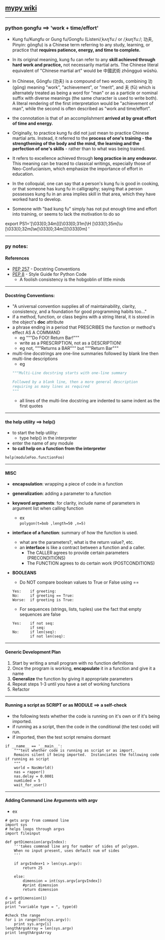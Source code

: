 ## [mypy wiki](https://github.com/jayjaycody/mypy/wiki)


__________________________

### python gongfu  ==>  'work + time/effort'

- Kung fu/Kungfu or Gung fu/Gongfu (Listeni/ˌkʌŋˈfuː/ or /ˌkʊŋˈfuː/; 功夫, Pinyin: gōngfu) is a Chinese term referring to any study, learning, or practice that **requires patience, energy, and time to complete.**  

- In its original meaning, kung fu can refer to any **skill achieved through hard work and practice,** not necessarily martial arts. The Chinese literal equivalent of "Chinese martial art" would be 中國武術 zhōngguó wǔshù.

- In Chinese, Gōngfu (功夫) is a compound of two words, combining 功 (gōng) meaning "work", "achievement", or "merit", and 夫 (fū) which is alternately treated as being a word for "man" or as a particle or nominal suffix with diverse meanings (the same character is used to write both). A literal rendering of the first interpretation would be "achievement of man", while the second is often described as "work and time/effort". 

- the connotation is that of an accomplishment **arrived at by great effort of time and energy.**

- Originally, to practice kung fu did not just mean to practice Chinese martial arts. Instead, it referred to the **process of one's training - the strengthening of the body and the mind, the learning and the perfection of one's skills** - rather than to what was being trained. 

- It refers to excellence achieved through **long practice in any endeavor.**  This meaning can be traced to classical writings, especially those of Neo-Confucianism, which emphasize the importance of effort in education.

- In the colloquial, one can say that a person's kung fu is good in cooking, or that someone has kung fu in calligraphy; saying that a person possesses kung fu in an area implies skill in that area, which they have worked hard to develop. 

- Someone with "bad kung fu" simply has not put enough time and effort into training, or seems to lack the motivation to do so

export PS1='\[\033[0;34m\][\[\033[0;31m\]\H \[\033[1;35m\]\u \[\033[0;32m\]\w\[\033[0;34m\]]\[\033[0m\] '


______________________

### py notes:

#### References 
- [PEP 257] 	- Docstring Conventions
- [PEP 8] 	- Style Guide for Python Code
	- A foolish consistency is the hobgoblin of little minds 

_________________________________

#### Docstring Conventions:

- "A universal convention supplies all of maintainability, clarity, consistency, and a foundation for good programming habits too..."
- if a method, function, or class begins with a string literal, it is stored in the object's __doc__ attribute
- a phrase ending in a period that PRESCRIBES the function or method's effect AS A COMMAND
	- eg """Do FOO!  Return Bar!"""
	- write as a PRESCRIPTION, not as a DESCRIPTION!
	- eg not, """Returns a BAR"""  but """Return Bar"""
- multi-line docstrings are one-line summaries followed by blank line then multi-line descriptions
	- eg 
	```python
	"""Multi-Line docstring starts with one-line summary

	Followed by a blank line, then a more general description
	requiring as many lines as required
	"""
	```
	- all lines of the multi-line docstring are indented to same indent as the first quotes

_________________

#### the help utility ==> help()
- to start the help utility:
	- type help() in the interpreter
- enter the name of any module 
- **to call help on a function from the interpreter**
>
```
help(moduleFoo.functionFoo)
```

_________________

#### MISC
- **encapsulation**:  wrapping a piece of code in a function
- **generalization**:  adding a parameter to a function
- **keyword arguments**:  for clarity, include name of parameters in argument list when calling function
	- ex   
	```polygon(t=bob ,length=50 ,n=5)```
- **interface of a function**:  summary of how the function is used.  
	- what are the parameters?, what is the return value?, etc.
	- an **interface** is like a contract between a function and a caller.
		- The CALLER agrees to provide certain parameters (PRECONDITIONS)
		- The FUNCTION agrees to do certain work  (POSTCONDITIONS)
- **BOOLEANS**
	- Do NOT compare boolean values to True or False using ==
	```
	Yes:    if greeting:
	No:     if greeting == True:
	Worse:  if greeting is True:
	```

	- For sequences (strings, lists, tuples) use the fact that empty sequences are false  
	```
	Yes:    if not seq:
	        if seq:
	No:     if len(seq):
        	if not len(seq):
	```
__________________

#### Generic Development Plan
1. Start by writing a small program with no function definitions
2. Once the program is working, **encapsulate** it in a function and give it a name
3. **Generalize** the function by giving it appropriate parameters
4. Repeat steps 1-3 until you have a set of working functions
5. Refactor

___________________

#### Running a script as SCRIPT or as MODULE ==> a self-check
- the following tests whether the code is running on it's own or if it's being imported.  
- if running as a script, then the code in the conditional (the test code) will run.
- if imported, then the test script remains dormant  

>
```
if __name__ == '__main__':
	"""test whether code is running as script or as import.
	Remains silent if being imported.  Instanciates the following code if running as script
	"""
	world = NasWorld()
	nas = rapper()
	nas.delay = 0.0001
	numSided = 5
	wait_for_user()
```

_______________________

#### Adding Command Line Arguments with argv
- ex

```
# gets argv from command line  
import sys  
# helps loops through argvs  
import fileinput  
 
def getDimension(argvIndex):  
	'''takes commnad line arg for number of sides of polygon.  
	When no input present, uses default num of sides  
	'''  
  
	if argvIndex+1 > len(sys.argv):  
		return 25  
		
	else:  
		dimension = int(sys.argv[argvIndex])  
		#print dimension  
		return dimension  
  
d = getDimension(1)  
print d  
print "variable type = ", type(d)  

#check the range  
for i in range(len(sys.argv)):
	print sys.argv[i]
lengthArgsArray = len(sys.argv)
print lengthArgsArray

```





[PEP 257]:http://legacy.python.org/dev/peps/pep-0257/
[PEP 8]:http://legacy.python.org/dev/peps/pep-0008/#a-foolish-consistency-is-the-hobgoblin-of-little-minds
